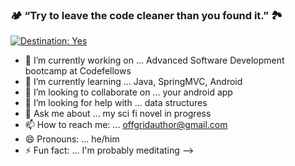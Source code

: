 ### 🏕 “Try to leave the code cleaner than you found it.” 🏞

[![Destination: Yes](https://img.shields.io/badge/DESTINATION:-Yes-GREEN.svg)](https://shields.io/)

- 🔭 I’m currently working on ... Advanced Software Development bootcamp at Codefellows
- 🌱 I’m currently learning ... Java, SpringMVC, Android
- 👯 I’m looking to collaborate on ... your android app
- 🤔 I’m looking for help with ... data structures
- 💬 Ask me about ... my sci fi novel in progress
- 📫 How to reach me: ... offgridauthor@gmail.com
- 😄 Pronouns: ... he/him
- ⚡ Fun fact: ... I'm probably meditating
-->
